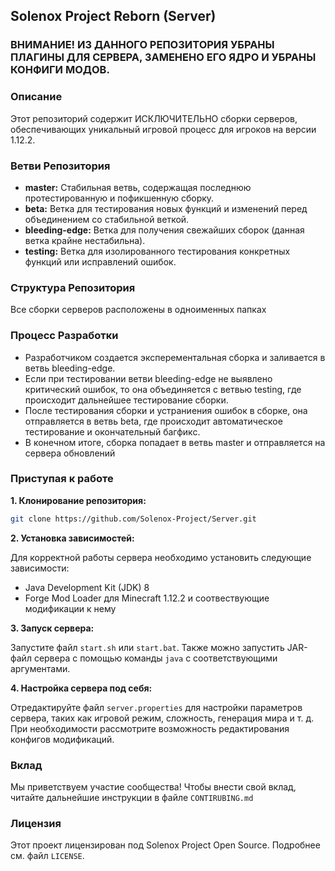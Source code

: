 ## Solenox Project Reborn (Server)

### ВНИМАНИЕ! ИЗ ДАННОГО РЕПОЗИТОРИЯ УБРАНЫ ПЛАГИНЫ ДЛЯ СЕРВЕРА, ЗАМЕНЕНО ЕГО ЯДРО И УБРАНЫ КОНФИГИ МОДОВ.

### Описание

Этот репозиторий содержит ИСКЛЮЧИТЕЛЬНО сборки серверов, обеспечивающих уникальный игровой процесс для игроков на версии 1.12.2.

### Ветви Репозитория

* **master:** Стабильная ветвь, содержащая последнюю протестированную и пофикшенную сборку.
* **beta:** Ветка для тестирования новых функций и изменений перед объединением со стабильной веткой.
* **bleeding-edge:** Ветка для получения свежайших сборок (данная ветка крайне нестабильна).
* **testing:** Ветка для изолированного тестирования конкретных функций или исправлений ошибок.

### Структура Репозитория
Все сборки серверов расположены в одноименных папках

### Процесс Разработки

* Разработчиком создается эксперементальная сборка и заливается в ветвь bleeding-edge.
* Если при тестировании ветви bleeding-edge не выявлено критический ошибок, то она объединяется с ветвью testing, где происходит дальнейшее тестирование сборки.
* После тестирования сборки и устраниения ошибок в сборке, она отправляется в ветвь beta, где происходит автоматическое тестирование и окончательный багфикс.
* В конечном итоге, сборка попадает в ветвь master и отправляется на сервера обновлений     

### Приступая к работе

**1. Клонирование репозитория:**

```bash
git clone https://github.com/Solenox-Project/Server.git
```

**2. Установка зависимостей:**

Для корректной работы сервера необходимо установить следующие зависимости:

* Java Development Kit (JDK) 8
* Forge Mod Loader для Minecraft 1.12.2 и соотвествующие модификации к нему

**3. Запуск сервера:**

Запустите файл `start.sh` или `start.bat`. Также можно запустить JAR-файл сервера с помощью команды `java` с соответствующими аргументами.

**4. Настройка сервера под себя:**

Отредактируйте файл `server.properties` для настройки параметров сервера, таких как игровой режим, сложность, генерация мира и т. д. При необходимости рассмотрите возможность редактирования конфигов модификаций.


### Вклад

Мы приветствуем участие сообщества! Чтобы внести свой вклад, читайте дальнейшие инструкции в файле `CONTIRUBING.md`

### Лицензия

Этот проект лицензирован под Solenox Project Open Source. Подробнее см. файл `LICENSE`.
